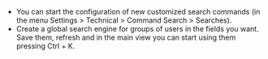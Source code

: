 - You can start the configuration of new customized search commands
(in the menu Settings > Technical > Command Search > Searches).
- Create a global search engine for groups of users in the fields you
want. Save them, refresh and in the main view you can start using them
pressing Ctrl + K.
